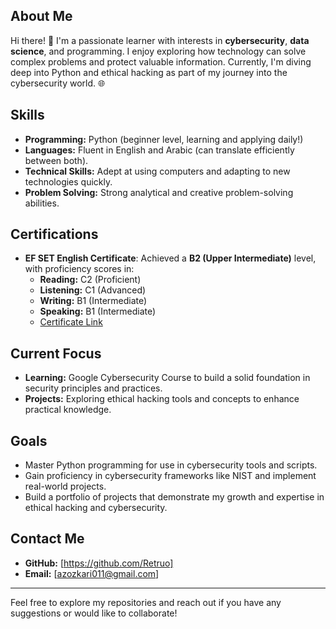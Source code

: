 ## About Me
Hi there! 👋 I'm a passionate learner with interests in **cybersecurity**, **data science**, and programming. I enjoy exploring how technology can solve complex problems and protect valuable information. Currently, I'm diving deep into Python and ethical hacking as part of my journey into the cybersecurity world. 🌐

## Skills
- **Programming:** Python (beginner level, learning and applying daily!)
- **Languages:** Fluent in English and Arabic (can translate efficiently between both).
- **Technical Skills:** Adept at using computers and adapting to new technologies quickly.
- **Problem Solving:** Strong analytical and creative problem-solving abilities.

## Certifications
- **EF SET English Certificate**: Achieved a **B2 (Upper Intermediate)** level, with proficiency scores in:
  - **Reading:** C2 (Proficient)
  - **Listening:** C1 (Advanced)
  - **Writing:** B1 (Intermediate)
  - **Speaking:** B1 (Intermediate)
  - [Certificate Link](https://cert.efset.org/ZJYspa)
## Current Focus
- **Learning:** Google Cybersecurity Course to build a solid foundation in security principles and practices.
- **Projects:** Exploring ethical hacking tools and concepts to enhance practical knowledge.

## Goals
- Master Python programming for use in cybersecurity tools and scripts.
- Gain proficiency in cybersecurity frameworks like NIST and implement real-world projects.
- Build a portfolio of projects that demonstrate my growth and expertise in ethical hacking and cybersecurity.

## Contact Me
- **GitHub:** [https://github.com/Retruo]
- **Email:** [azozkari011@gmail.com]

---

Feel free to explore my repositories and reach out if you have any suggestions or would like to collaborate!
